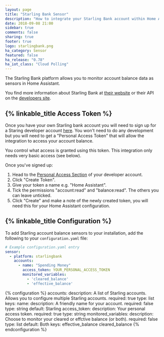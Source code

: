 ```yaml
---
layout: page
title: "Starling Bank Sensor"
description: "How to integrate your Starling Bank account within Home Assistant."
date: 2018-09-08 21:00
sidebar: true
comments: false
sharing: true
footer: true
logo: starlingbank.png
ha_category: Sensor
featured: false
ha_release: "0.78"
ha_iot_class: "Cloud Polling"
---
```


The Starling Bank platform allows you to monitor account balance data as sensors in Home Assistant. 

You find more information about Starling Bank at [their website](https://www.starlingbank.com/) or their API on the [developers site](https://developer.starlingbank.com/).

## {% linkable_title Access Token %}

Once you have your own Starling bank account you will need to sign up for a Staring developer account [here](https://developer.starlingbank.com/signup). You won't need to do any development but you will need to get a "Personal Access Token" that will allow the integration to access your account balance.

<p class='note warning'>
  You control what access is granted using this token. This integration only needs very basic access (see below). 
</p>

Once you've signed up: 
1. Head to the [Personal Access Section](https://developer.starlingbank.com/personal/token) of your developer account. 
2. Click "Create Token".
3. Give your token a name e.g. "Home Assistant".
4. Tick the permissions "account:read" and "balance:read". The others you can leave unticked.
5. Click "Create" and make a note of the newly created token, you will need this for your Home Assistant configuration.

## {% linkable_title Configuration %}

To add Starling account balance sensors to your installation, add the following to your `configuration.yaml` file:
```yaml
# Example configuration.yaml entry
sensor:
  - platform: starlingbank
    accounts:
      - name: "Spending Money"
        access_token: YOUR_PERSONAL_ACCESS_TOKEN
        monitored_variables:
          - 'cleared_balance'
          - 'effective_balance'
```

{% configuration %}
accounts:
  description: A list of Starling accounts. Allows you to configure multiple Starling accounts.
  required: true
  type: list
  keys:
    name:
      description: A friendly name for your account.
      required: false
      type: string
      default: Starling
    access_token:
      description: Your personal access token.
      required: true
      type: string
    monitored_variables:
      description: Choose to monitor your cleared or effctive balance (or both).
      required: false
      type: list
      default: Both
      keys:
        effective_balance
        cleared_balance
{% endconfiguration %}
